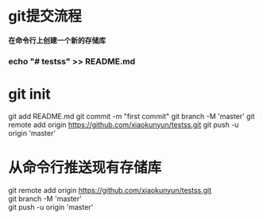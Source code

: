 # git提交流程
#### 在命令行上创建一个新的存储库
### echo "# testss" >> README.md 
# git init 
git add README.md
 git commit -m "first commit"
 git branch -M 'master' 
git remote add origin https://github.com/xiaokunyun/testss.git
git push -u origin 'master'
# 从命令行推送现有存储库
git remote add origin https://github.com/xiaokunyun/testss.git  
git branch -M 'master'  
git push -u origin 'master'